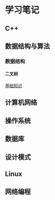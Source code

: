 # 学习笔记

## C++

## 数据结构与算法

### 数据结构

#### 二叉树
[基础知识](.//数据结构与算法/binary_tree.md)
## 计算机网络

## 操作系统

## 数据库

## 设计模式

## Linux

## 网络编程
